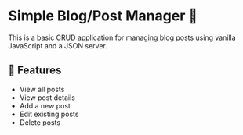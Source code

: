 # Simple Blog/Post Manager 📝

This is a basic CRUD application for managing blog posts using vanilla JavaScript and a JSON server.

## 🔧 Features
- View all posts
- View post details
- Add a new post
- Edit existing posts
- Delete posts



